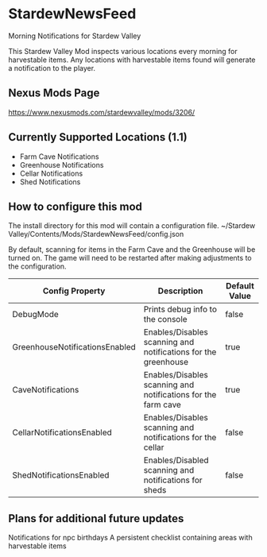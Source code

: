 # StardewNewsFeed
Morning Notifications for Stardew Valley

This Stardew Valley Mod inspects various locations every morning for harvestable items. Any locations with harvestable items found will generate a notification to the player.

## Nexus Mods Page
https://www.nexusmods.com/stardewvalley/mods/3206/

## Currently Supported Locations (1.1)
* Farm Cave Notifications
* Greenhouse Notifications
* Cellar Notifications
* Shed Notifications

## How to configure this mod
The install directory for this mod will contain a configuration file. ~/Stardew Valley/Contents/Mods/StardewNewsFeed/config.json

By default, scanning for items in the Farm Cave and the Greenhouse will be turned on. The game will need to be restarted after making adjustments to the configuration.

|Config Property|Description|Default Value|
|-|-|-|
|DebugMode|Prints debug info to the console|false|
|GreenhouseNotificationsEnabled|Enables/Disables scanning and notifications for the greenhouse|true|
|CaveNotifications|Enables/Disables scanning and notifications for the farm cave|true|
|CellarNotificationsEnabled|Enables/Disables scanning and notifications for the cellar|false|
|ShedNotificationsEnabled|Enables/Disabled scanning and notifications for sheds|false|

## Plans for additional future updates
Notifications for npc birthdays
A persistent checklist containing areas with harvestable items

